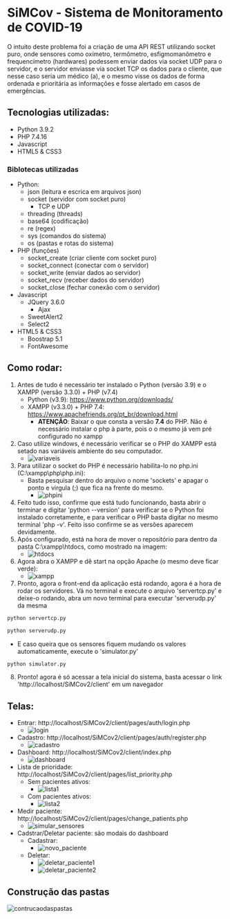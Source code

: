 # SiMCov - Sistema de Monitoramento de COVID-19
O intuito deste problema foi a criação de uma API REST utilizando socket puro, onde sensores como oxímetro, termômetro, esfigmomanômetro e frequencímetro (hardwares) podessem enviar dados via socket UDP para o servidor, e o servidor enviasse via socket TCP os dados para o cliente, que nesse caso seria um médico (a), e o mesmo visse os dados de forma ordenada e prioritária as informações e fosse alertado em casos de emergências.
## Tecnologias utilizadas:
- Python 3.9.2
- PHP 7.4.16
- Javascript
- HTML5 & CSS3
### Biblotecas utilizadas
- Python:
    - json (leitura e escrica em arquivos json)
    - socket (servidor com socket puro)
        - TCP e UDP
    - threading (threads)
    - base64 (codificação)
    - re (regex)
    - sys (comandos do sistema)
    - os (pastas e rotas do sistema)
- PHP (funções)
    - socket_create (criar cliente com socket puro)
    - socket_connect (conectar com o servidor)
    - socket_write (enviar dados ao servidor)
    - socket_recv (receber dados do servidor)
    - socket_close (fechar conexão com o servidor)
- Javascript
    - JQuery 3.6.0
        - Ajax
    - SweetAlert2
    - Select2
- HTML5 & CSS3
    - Boostrap 5.1
    - FontAwesome
## Como rodar:
1. Antes de tudo é necessário ter instalado o Python (versão 3.9) e o XAMPP (versão 3.3.0) + PHP (v7.4)
    - Python (v3.9): https://www.python.org/downloads/
    - XAMPP (v3.3.0) + PHP 7.4: https://www.apachefriends.org/pt_br/download.html
        - **ATENÇÃO**: Baixar o que consta a versão **7.4** do PHP. Não é necessário instalar o php à parte, pois o o mesmo já vem pré configurado no xampp
2. Caso utilize windows, é necessário verificar se o PHP do XAMPP está setado nas variáveis ambiente do seu computador.
    - ![variaveis](https://github.com/kevincerqueira/simcov2/blob/main/telas/variaveis.png?raw=true)
3. Para utilizar o socket do PHP é necessário habilita-lo no php.ini (C:\xampp\php\php.ini):
    - Basta pesquisar dentro do arquivo o nome 'sockets' e apagar o ponto e virgula (;) que fica na frente do mesmo.
        - ![phpini](https://github.com/kevincerqueira/simcov2/blob/main/telas/phpini.png?raw=true)
4. Feito tudo isso, confirme que está tudo funcionando, basta abrir o terminar e digitar 'python --version' para verificar se o Python foi instalado corretamente, e para verificar o PHP basta digitar no mesmo terminal 'php -v'. Feito isso confirme se as versões aparecem devidamente.
5. Após configurado, está na hora de mover o repositório para dentro da pasta C:\xampp\htdocs, como mostrado na imagem:
    - ![htdocs](https://github.com/kevincerqueira/simcov2/blob/main/telas/htdocs.png?raw=true)
6. Agora abra o XAMPP e dê start na opção Apache (o mesmo deve ficar verde):
    - ![xampp](https://github.com/kevincerqueira/simcov2/blob/main/telas/xampp.png?raw=true)
7. Pronto, agora o front-end da aplicação está rodando, agora é a hora de rodar os servidores. Vá no terminal e execute o arquivo 'servertcp.py' e deixe-o rodando, abra um novo terminal para executar 'serverudp.py' da mesma 
```sh
python servertcp.py
```

```sh
python serverudp.py
```

 - E caso queira que os sensores fiquem mudando os valores automaticamente, execute o 'simulator.py'

```sh
python simulator.py
```

8. Pronto! agora é só acessar a tela inicial do sistema, basta acessar o link 'http://localhost/SiMCov2/client' em um navegador

## Telas:
- Entrar: http://localhost/SiMCov2/client/pages/auth/login.php
    - ![login](https://github.com/kevincerqueira/simcov2/blob/main/telas/login.png?raw=true)
- Cadastro: http://localhost/SiMCov2/client/pages/auth/register.php
    - ![cadastro](https://github.com/kevincerqueira/simcov2/blob/main/telas/cadastro.png?raw=true)
- Dashboard: http://localhost/SiMCov2/client/index.php
    - ![dashboard](https://github.com/kevincerqueira/simcov2/blob/main/telas/dashboard.png?raw=true)
- Lista de prioridade: http://localhost/SiMCov2/client/pages/list_priority.php
    - Sem pacientes ativos:
        - ![lista1](https://github.com/kevincerqueira/simcov2/blob/main/telas/lista1.png?raw=true)
    - Com pacientes ativos:
        - ![lista2](https://github.com/kevincerqueira/simcov2/blob/main/telas/lista2.png?raw=true)
- Medir paciente: http://localhost/SiMCov2/client/pages/change_patients.php
    - ![simular_sensores](https://github.com/kevincerqueira/simcov2/blob/main/telas/simular_sensores.png?raw=true)
- Cadstrar/Deletar paciente: são modais do dashboard
    - Cadastrar:
        - ![novo_paciente](https://github.com/kevincerqueira/simcov2/blob/main/telas/novo_paciente.png?raw=true)
    - Deletar:
        - ![deletar_paciente1](https://github.com/kevincerqueira/simcov2/blob/main/telas/deletar_paciente1.png?raw=true)
        - ![deletar_paciente2](https://github.com/kevincerqueira/simcov2/blob/main/telas/deletar_paciente2.png?raw=true)
## Construção das pastas
![contrucaodaspastas](https://github.com/kevincerqueira/simcov2/blob/main/telas/contrucaodaspastas.png?raw=true)